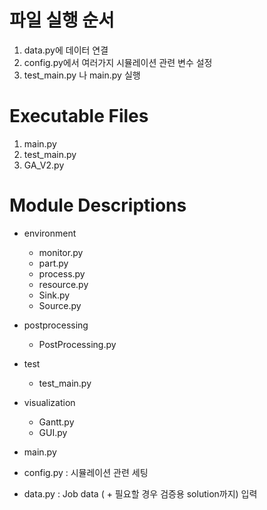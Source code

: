 # 파일 실행 순서
1. data.py에 데이터 연결
2. config.py에서 여러가지 시뮬레이션 관련 변수 설정
3. test_main.py 나 main.py 실행

# Executable Files

1. main.py
2. test_main.py
3. GA_V2.py

# Module Descriptions
- environment
  - monitor.py
  - part.py
  - process.py
  - resource.py
  - Sink.py
  - Source.py
- postprocessing
  - PostProcessing.py
- test
  - test_main.py
- visualization
  - Gantt.py
  - GUI.py
  
- main.py
- config.py : 시뮬레이션 관련 세팅
- data.py : Job data ( + 필요할 경우 검증용 solution까지) 입력
